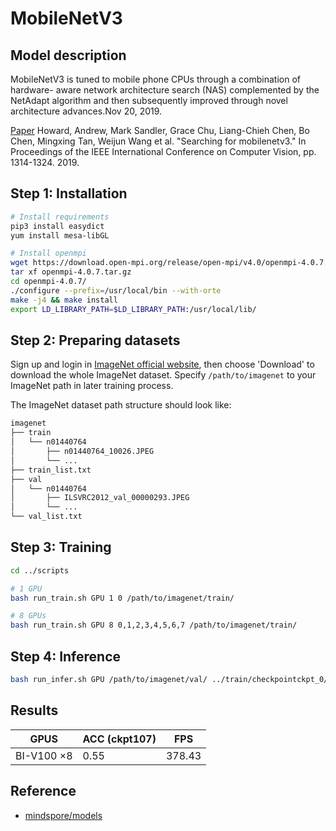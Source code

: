 # MobileNetV3

## Model description
MobileNetV3 is tuned to mobile phone CPUs through a combination of hardware- aware network architecture search (NAS) complemented by the NetAdapt algorithm and then subsequently improved through novel architecture advances.Nov 20, 2019.

[Paper](https://arxiv.org/pdf/1905.02244) Howard, Andrew, Mark Sandler, Grace Chu, Liang-Chieh Chen, Bo Chen, Mingxing Tan, Weijun Wang et al. "Searching for mobilenetv3." In Proceedings of the IEEE International Conference on Computer Vision, pp. 1314-1324. 2019.

## Step 1: Installation

```bash
# Install requirements
pip3 install easydict
yum install mesa-libGL

# Install openmpi
wget https://download.open-mpi.org/release/open-mpi/v4.0/openmpi-4.0.7.tar.gz
tar xf openmpi-4.0.7.tar.gz
cd openmpi-4.0.7/
./configure --prefix=/usr/local/bin --with-orte
make -j4 && make install
export LD_LIBRARY_PATH=$LD_LIBRARY_PATH:/usr/local/lib/
```


## Step 2: Preparing datasets

Sign up and login in [ImageNet official website](https://www.image-net.org/index.php), then choose 'Download' to download the whole ImageNet dataset. Specify `/path/to/imagenet` to your ImageNet path in later training process.

The ImageNet dataset path structure should look like:

```bash
imagenet
├── train
│   └── n01440764
│       ├── n01440764_10026.JPEG
│       └── ...
├── train_list.txt
├── val
│   └── n01440764
│       ├── ILSVRC2012_val_00000293.JPEG
│       └── ...
└── val_list.txt
```
## Step 3: Training

```bash
cd ../scripts

# 1 GPU
bash run_train.sh GPU 1 0 /path/to/imagenet/train/

# 8 GPUs
bash run_train.sh GPU 8 0,1,2,3,4,5,6,7 /path/to/imagenet/train/
```
## Step 4: Inference

```bash
bash run_infer.sh GPU /path/to/imagenet/val/ ../train/checkpointckpt_0/mobilenetv3-300_2135.ckpt
```

## Results
<div align="center">
 
| GPUS       | ACC (ckpt107) |  FPS   |
| ---------- | ----------    | ----   |
| BI-V100 ×8 | 0.55          | 378.43 |

</div>

## Reference
- [mindspore/models](https://gitee.com/mindspore/models)